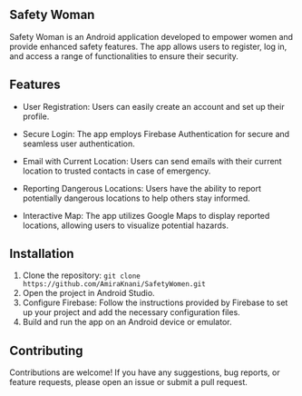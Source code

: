 ## Safety Woman

Safety Woman is an Android application developed to empower women and provide enhanced safety features. The app allows users to register, log in, and access a range of functionalities to ensure their security.

## Features

- User Registration: Users can easily create an account and set up their profile.

- Secure Login: The app employs Firebase Authentication for secure and seamless user authentication.

- Email with Current Location: Users can send emails with their current location to trusted contacts in case of emergency.

- Reporting Dangerous Locations: Users have the ability to report potentially dangerous locations to help others stay informed.

- Interactive Map: The app utilizes Google Maps to display reported locations, allowing users to visualize potential hazards.

## Installation

1. Clone the repository: `git clone https://github.com/AmiraKnani/SafetyWomen.git`
2. Open the project in Android Studio.
3. Configure Firebase: Follow the instructions provided by Firebase to set up your project and add the necessary configuration files.
4. Build and run the app on an Android device or emulator.

## Contributing

Contributions are welcome! If you have any suggestions, bug reports, or feature requests, please open an issue or submit a pull request.




